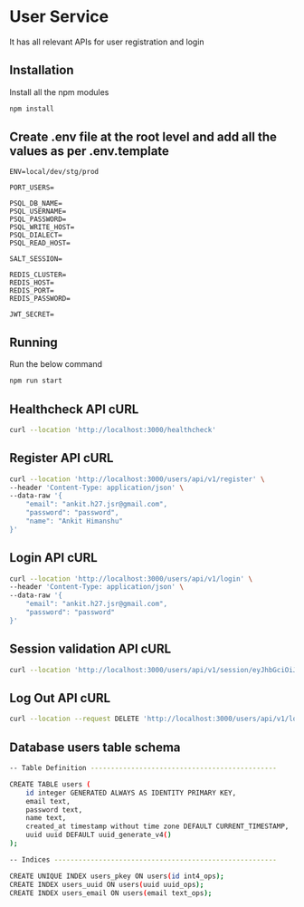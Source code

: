 # User Service

It has all relevant APIs for user registration and login

## Installation

Install all the npm modules

```bash
npm install
```

## Create .env file at the root level and add all the values as per .env.template

```
ENV=local/dev/stg/prod

PORT_USERS=

PSQL_DB_NAME=
PSQL_USERNAME=
PSQL_PASSWORD=
PSQL_WRITE_HOST=
PSQL_DIALECT=
PSQL_READ_HOST=

SALT_SESSION=

REDIS_CLUSTER=
REDIS_HOST=
REDIS_PORT=
REDIS_PASSWORD=

JWT_SECRET=
```

## Running

Run the below command

```bash
npm run start
```

## Healthcheck API cURL

```bash
curl --location 'http://localhost:3000/healthcheck'
```

## Register API cURL

```bash
curl --location 'http://localhost:3000/users/api/v1/register' \
--header 'Content-Type: application/json' \
--data-raw '{
    "email": "ankit.h27.jsr@gmail.com",
    "password": "password",
    "name": "Ankit Himanshu"
}'
```

## Login API cURL

```bash
curl --location 'http://localhost:3000/users/api/v1/login' \
--header 'Content-Type: application/json' \
--data-raw '{
    "email": "ankit.h27.jsr@gmail.com",
    "password": "password"
}'
```

## Session validation API cURL

```bash
curl --location 'http://localhost:3000/users/api/v1/session/eyJhbGciOiJIUzI1NiIsInR5cCI6IkpXVCJ9.eyJpZCI6MSwiaWF0IjoxNzI2MTQ4ODc1fQ.eZgkT40SaVf_XZbaF62DvzEo7BWOQ869COl68NbnEkA'
```

## Log Out API cURL

```bash
curl --location --request DELETE 'http://localhost:3000/users/api/v1/logout/eyJhbGciOiJIUzI1NiIsInR5cCI6IkpXVCJ9.eyJpZCI6MSwiaWF0IjoxNzI2MTQ4ODc1fQ.eZgkT40SaVf_XZbaF62DvzEo7BWOQ869COl68NbnEkA'
```

## Database users table schema

```bash
-- Table Definition ----------------------------------------------

CREATE TABLE users (
    id integer GENERATED ALWAYS AS IDENTITY PRIMARY KEY,
    email text,
    password text,
    name text,
    created_at timestamp without time zone DEFAULT CURRENT_TIMESTAMP,
    uuid uuid DEFAULT uuid_generate_v4()
);

-- Indices -------------------------------------------------------

CREATE UNIQUE INDEX users_pkey ON users(id int4_ops);
CREATE INDEX users_uuid ON users(uuid uuid_ops);
CREATE INDEX users_email ON users(email text_ops);

```
